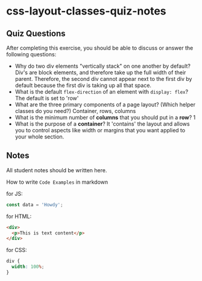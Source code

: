 # css-layout-classes-quiz-notes

## Quiz Questions

After completing this exercise, you should be able to discuss or answer the following questions:

- Why do two div elements "vertically stack" on one another by default?
  Div's are block elements, and therefore take up the full width of their parent. Therefore, the second div cannot appear next to the first div by default because the first div is taking up all that space.
- What is the default `flex-direction` of an element with `display: flex`?
  The default is set to 'row'
- What are the three primary components of a page layout? (Which helper classes do you need?)
  Container, rows, columns
- What is the minimum number of **columns** that you should put in a **row**?
  1
- What is the purpose of a **container**?
  It 'contains' the layout and allows you to control aspects like width or margins that you want applied to your whole section.

## Notes

All student notes should be written here.

How to write `Code Examples` in markdown

for JS:

```javascript
const data = 'Howdy';
```

for HTML:

```html
<div>
  <p>This is text content</p>
</div>
```

for CSS:

```css
div {
  width: 100%;
}
```
